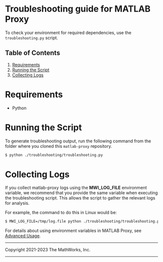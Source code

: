 # Troubleshooting guide for MATLAB Proxy
To check your environment for required dependencies, use the `troubleshooting.py` script.

## Table of Contents  
1. [Requirements](#requirements)
2. [Running the Script](#running-the-script)
3. [Collecting Logs](#collecting-logs)

# Requirements
- Python


# Running the Script
To generate troubleshooting output, run the following command from the folder where you cloned this `matlab-proxy` repository.
```bash
$ python ./troubleshooting/troubleshooting.py
```
# Collecting Logs
If you collect matlab-proxy logs using the **MWI_LOG_FILE** environment variable, we recommend that you provide the same variable when executing the troubleshooting script. This allows the script to gather the relevant logs for analysis.

For example, the command to do this in Linux would be:
```bash 
$ MWI_LOG_FILE=/tmp/log.file python ./troubleshooting/troubleshooting.py
``` 
For details about using environment variables in MATLAB Proxy, see [Advanced Usage](/Advanced-Usage.md).

----

Copyright 2021-2023 The MathWorks, Inc.

----
